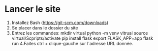 # Lancer le site

1. Installez Bash (https://git-scm.com/downloads)
2. Se placer dans le dossier du site
3. Entrez les commandes:  mkdir virtual
                          python -m venv vitrual
                          source virtual/Scpripts/activate
                          pip install flask
                          export FLASK_APP=app
                          flask run
4.Faites ctrl + clique-gauche sur l'adresse URL donnée.
